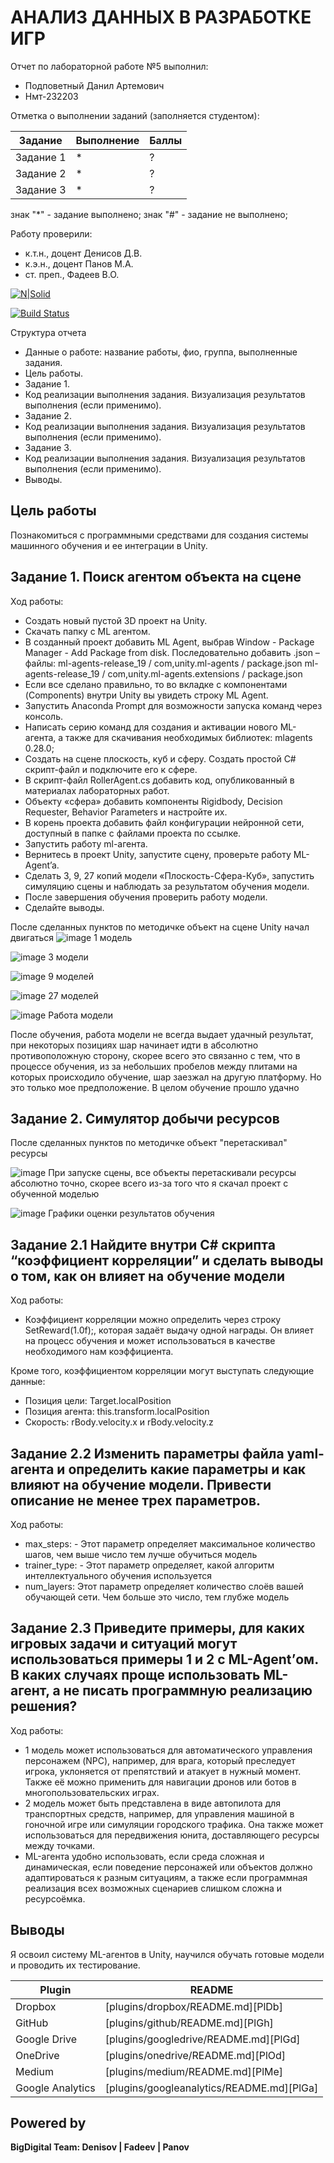 # АНАЛИЗ ДАННЫХ В РАЗРАБОТКЕ ИГР
 Отчет по лабораторной работе №5 выполнил:
 - Подповетный Данил Артемович
 - Нмт-232203
 
 Отметка о выполнении заданий (заполняется студентом):
 
 | Задание | Выполнение | Баллы |
 | ------ | ------ | ------ |
 | Задание 1 | * | ? |
 | Задание 2 | * | ? |
 | Задание 3 | * | ? |
 
 знак "*" - задание выполнено; знак "#" - задание не выполнено;
 
 Работу проверили:
 - к.т.н., доцент Денисов Д.В.
 - к.э.н., доцент Панов М.А.
 - ст. преп., Фадеев В.О.
 
 [![N|Solid](https://cldup.com/dTxpPi9lDf.thumb.png)](https://nodesource.com/products/nsolid)
 
 [![Build Status](https://travis-ci.org/joemccann/dillinger.svg?branch=master)](https://travis-ci.org/joemccann/dillinger)
 
 Структура отчета
 
 - Данные о работе: название работы, фио, группа, выполненные задания.
 - Цель работы.
 - Задание 1.
 - Код реализации выполнения задания. Визуализация результатов выполнения (если применимо).
 - Задание 2.
 - Код реализации выполнения задания. Визуализация результатов выполнения (если применимо).
 - Задание 3.
 - Код реализации выполнения задания. Визуализация результатов выполнения (если применимо).
 - Выводы.


## Цель работы
Познакомиться с программными средствами для создания системы машинного обучения и ее интеграции в Unity.

## Задание 1. Поиск агентом объекта на сцене

Ход работы:
- Создать новый пустой 3D проект на Unity.
- Скачать папку с ML агентом. 
- В созданный проект добавить ML Agent, выбрав Window - Package Manager - Add Package from disk. Последовательно добавить .json – файлы:
    ml-agents-release_19 / com,unity.ml-agents / package.json
    ml-agents-release_19 / com,unity.ml-agents.extensions / package.json
- Если все сделано правильно, то во вкладке с компонентами (Components) внутри Unity вы увидеть строку ML Agent.
- Запустить Anaconda Prompt для возможности запуска команд через консоль.
- Написать серию команд для создания и активации нового ML-агента, а также для скачивания необходимых библиотек:
    mlagents 0.28.0;
- Создать на сцене плоскость, куб и сферу. Создать простой C# скрипт-файл и подключите его к сфере.
- В скрипт-файл RollerAgent.cs добавить код, опубликованный в материалах лабораторных работ.
- Объекту «сфера» добавить компоненты Rigidbody, Decision Requester, Behavior Parameters и настройте их.
- В корень проекта добавить файл конфигурации нейронной сети, доступный в папке с файлами проекта по ссылке.
- Запустить работу ml-агента.
- Вернитесь в проект Unity, запустите сцену, проверьте работу ML-Agent’a.
- Сделать 3, 9, 27 копий модели «Плоскость-Сфера-Куб», запустить симуляцию сцены и наблюдать за результатом обучения модели.
- После завершения обучения проверить работу модели.
- Сделайте выводы.


После сделанных пунктов по методичке объект на сцене Unity начал двигаться
![image](https://github.com/user-attachments/assets/f35ed42a-d042-4611-a669-dd6092d62447)
1 модель

![image](https://github.com/user-attachments/assets/e3d4e075-2b2c-4021-a529-9a294c74fce4)
3 модели

![image](https://github.com/user-attachments/assets/162e864a-2d01-4ce7-bb77-e289dfa13447)
9 моделей

![image](https://github.com/user-attachments/assets/1dfb7803-80a9-4e59-a625-0c455bb2db7c)
27 моделей

![image](https://github.com/user-attachments/assets/7527a6b7-9d36-4b8e-9b3a-2e209bfe7f96)
Работа модели

После обучения, работа модели не всегда выдает удачный результат, при некоторых позициях шар начинает идти в абсолютно противоположную сторону, скорее всего это связанно с тем, что в процессе обучения, из за небольших пробелов между плитами на которых происходило обучение, шар заезжал на другую платформу. Но это только мое предположение. В целом обучение прошло удачно

## Задание 2. Симулятор добычи ресурсов
После сделанных пунктов по методичке объект "перетаскивал" ресурсы

![image](https://github.com/user-attachments/assets/8a893886-a4cc-47c1-bf9e-1022f84837c1)
При запуске сцены, все объекты перетаскивали ресурсы абсолютно точно, скорее всего из-за того что я скачал проект с обученной моделью


![image](https://github.com/user-attachments/assets/168191e0-f2fd-45a1-9dc2-e8ef6bbb4372)
Графики оценки результатов обучения

## Задание 2.1 Найдите внутри C# скрипта “коэффициент корреляции” и сделать выводы о том, как он влияет на обучение модели
Ход работы:
- Коэффициент корреляции можно определить через строку SetReward(1.0f);, которая задаёт выдачу одной награды. Он влияет на процесс обучения и может использоваться в качестве необходимого нам коэффициента.

Кроме того, коэффициентом корреляции могут выступать следующие данные:
- Позиция цели: Target.localPosition
- Позиция агента: this.transform.localPosition
- Скорость: rBody.velocity.x и rBody.velocity.z 

## Задание 2.2 Изменить параметры файла yaml-агента и определить какие параметры и как влияют на обучение модели. Привести описание не менее трех параметров.
Ход работы:
- max_steps: - Этот параметр определяет максимальное количество шагов, чем выше число тем лучше обучиться модель
- trainer_type: -  Этот параметр определяет, какой алгоритм интеллектуального обучения используется
- num_layers: Этот параметр определяет количество слоёв вашей обучающей сети. Чем больше это число, тем глубже модель
  
## Задание 2.3 Приведите примеры, для каких игровых задачи и ситуаций могут использоваться примеры 1 и 2 с ML-Agent’ом. В каких случаях проще использовать ML-агент, а не писать программную реализацию решения?

Ход работы:
- 1 модель может использоваться для автоматического управления персонажем (NPC), например, для врага, который преследует игрока, уклоняется от препятствий и атакует в нужный момент. Также её можно применить для навигации дронов или ботов в многопользовательских играх.
- 2 модель может быть представлена в виде автопилота для транспортных средств, например, для управления машиной в гоночной игре или симуляции городского трафика. Она также может использоваться для передвижения юнита, доставляющего ресурсы между точками.
- ML-агента удобно использовать, если среда сложная и динамическая, если поведение персонажей или объектов должно адаптироваться к разным ситуациям, а также если программная реализация всех возможных сценариев слишком сложна и ресурсоёмка.

## Выводы
Я освоил систему ML-агентов в Unity, научился обучать готовые модели и проводить их тестирование.

| Plugin | README |
| ------ | ------ |
| Dropbox | [plugins/dropbox/README.md][PlDb] |
| GitHub | [plugins/github/README.md][PlGh] |
| Google Drive | [plugins/googledrive/README.md][PlGd] |
| OneDrive | [plugins/onedrive/README.md][PlOd] |
| Medium | [plugins/medium/README.md][PlMe] |
| Google Analytics | [plugins/googleanalytics/README.md][PlGa] |

## Powered by

**BigDigital Team: Denisov | Fadeev | Panov**

